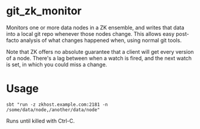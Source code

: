 git_zk_monitor
==============


Monitors one or more data nodes in a ZK ensemble, and writes that data into a local git 
repo whenever those nodes change. This allows easy post-facto analysis of what changes
happened when, using normal git tools.

Note that ZK offers no absolute guarantee that a client will get every version of a node.
There's a lag between when a watch is fired, and the next watch is set, in which you could miss
a change.

Usage 
======
    sbt "run -z zkhost.example.com:2181 -n /some/data/node,/another/data/node"

    
Runs until killed with Ctrl-C. 
